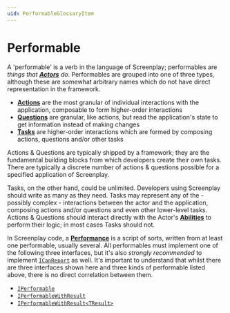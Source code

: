 ```yaml
---
uid: PerformableGlossaryItem
---
```


# Performable

A 'performable' is a verb in the language of Screenplay; performables are _things that **[Actors]** do_.
Performables are grouped into one of three types, although these are somewhat arbitrary names which do not have direct representation in the framework.

* **[Actions]** are the most granular of individual interactions with the application, composable to form higher-order interactions
* **[Questions]** are granular, like actions, but read the application's state to get information instead of making changes
* **[Tasks]** are higher-order interactions which are formed by composing actions, questions and/or other tasks

Actions & Questions are typically shipped by a framework; they are the fundamental building blocks from which developers create their own tasks.
There are typically a discrete number of actions & questions possible for a specified application of Screenplay.

Tasks, on the other hand, could be unlimited.
Developers using Screenplay should write as many as they need.
Tasks may represent any of the - possibly complex - interactions between the actor and the application, composing actions and/or questions and even other lower-level tasks.
Actions & Questions should interact directly with the Actor's **[Abilities]** to perform their logic; in most cases Tasks should not.

In Screenplay code, a **[Performance]** is a script of sorts, written from at least one performable, usually several.
All performables must implement one of the following three interfaces, but it's also _strongly recommended_ to implement [`ICanReport`] as well.
It's important to understand that whilst there are three interfaces shown here and three kinds of performable listed above, there is no direct correlation between them.

* [`IPerformable`]
* [`IPerformableWithResult`]
* [`IPerformableWithResult<TResult>`]

[Actors]: xref:CSF.Screenplay.Actor
[Actions]: Action.md
[Tasks]: Task.md
[Questions]: Question.md
[Abilities]: Ability.md
[Performance]: xref:CSF.Screenplay.IPerformance
[`ICanReport`]: xref:CSF.Screenplay.ICanReport
[`IPerformable`]: xref:CSF.Screenplay.IPerformable
[`IPerformableWithResult`]: xref:CSF.Screenplay.IPerformableWithResult
[`IPerformableWithResult<TResult>`]: xref:CSF.Screenplay.IPerformableWithResult`1